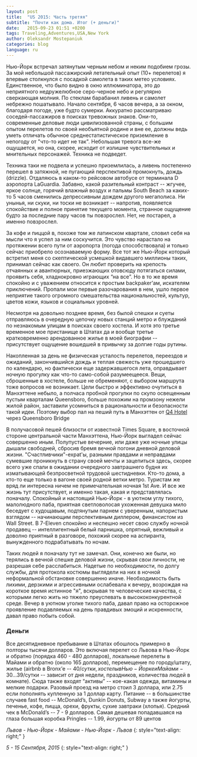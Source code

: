 ```yaml
---
layout: post
title:  "US 2015: Часть третяя"
subtitle: "Почти как дома. Итог (+ деньги)"
date:   2015-09-23 01:51 +0200
tags: Traveling,Adventures,USA,New York
author: Oleksandr Mostepaniuk
categories: blog
language: ru
---
```


Нью-Йорк встречал затянутым черным небом и неким подобием грозы. За мой небольшой пассажирский летательный опыт (10+ перелетов) я впервые столкнулся с посадкой самолета в таких метео условиях. Единственное, что было видно в окно иллюминатора, это до неприятного недружелюбное серо-черное небо и регулярно сверкающая молния. <!--more-->По стеклам барабанил ливень и самолет небрежно пошатывало. Начало сентября, 6 часов вечера, а за окном, благодаря погоде, уже будто сумерки. Аккуратно рассматриваю соседей-пассажиров в поисках тревожных знаков. Они-то, современные деловые люди цивилизованной страны, с большим опытом перелетов по своей необъятной родине и вне ее, должны ведь уметь отличать обычное среднестатистическое приземление в непогоду от "что-то идет не так". Небольшая тревога все-же ощущается, но она, скорее, исходит от излишне чувствительных и мнительных персонажей. Техника не подведет.

Техника таки не подвела и успешно приземлилась, а ливень постепенно перешел в затяжной, не пугающий перспективой промокнуть, дождь (drizzle). Отдаляюсь в каком-то рейсовом автобусе от  терминала D аэропорта LaGuardia. Забавно, какой разительный контраст -- жгучее, яркое солнце, горячий влажный воздух и пальмы South Beach за каких-то 5 часов сменились депрессивным дождем другого мегаполиса. Ни унынья, ни скуки, ни тоски не возникает -- напротив, появляется спокойствие и полное принятие текущего момента, странное ощущение будто за последние пару часов ты повзрослел. Нет, не постарел, а именно повзрослел.

За кофе и пиццой в, похоже том же латинском квартале, словил себя на мысли что я успел за ним соскучится. Это чувство нарастало на протяжении всего пути от аэропорта (погода способствовала) и только сейчас приобрело осознаваемую форму. Все тот же Нью-Йорк который встретил меня со скептической усмешкой видавшего миллионы таких, принимал сейчас как своего. Он любит проверить на крепость отчаянных и авантюрных, приезжающих отовсюду потягаться силами, проявить себя, хладнокровно играющих “на все”. Но в то же время спокойно и с уважением относится к простым backpaker’ам, искателям приключений. Пропали мои первые разочарования в нем, ушло первое неприятие такого огромного смешательства национальностей, культур, цветов кожи, языков и социальных уровней.

Несмотря на довольно позднее время, без былой спешки и суеты отправляюсь в очередную цепочку новых станций метро и блужданий по незнакомым улицам в поисках своего хостела. И хотя это третье временное мое пристанище в Штатах да и вообще третье кратковременно арендованное жилье в моей биографии -- присутствует ощущение вошедшей в привычку за долгие годы рутины.

Накопленная за день не физическая усталость перелетов, переездов и ожиданий, закончившийся дождь и теплая свежесть уже прошедшего по календарю, но фактически еще задержавшегося лета, оправдывает ночную прогулку как что-то само-собой разумеещееся. Вещи, сброшенные в хостеле, больше не обременяют, с выбором маршрута тоже вопросов не возникает. Цели быстро и эффективно очутиться в Манхэттене небыло, а полчаса пробной прогулки по скупо освещенным пустым кварталам Queensboro, больше похожим на промзону нежели жилой район, заставили усомниться в рациональности и безопасности такой идеи. Поэтому выбор пал на пеший путь в Манхэттен от [Q4 Hotel](https://www.google.com.ua/maps/place/Q4+Hotel/@40.7499555,-73.939683,17z/data=!3m1!4b1!4m5!3m4!1s0x89c258d51566dd15:0x94d579bdef5616b!8m2!3d40.7499515!4d-73.9374943) через Queensboro Bridge

В получасовой пешей близости от известной Times Square, в восточной стороне центральной части Манхэттена, Нью-Йорк выгладел сейчас совершенно иным. Полупустые вечерние, или даже уже ночные улицы дышали свободней, сбросив бремя вечной погони дневной деловой жизни. "Счастливчики"-expat'ы, разными правдами и неправдами сумевшие проникнуть в страну своей мечты и зацепиться здесь, скорее всего уже спали в ожидании очередного завтрашнего будня их изматывающей безпросветной трудовой шестидневки. Кто-то дома, а кто-то еще только в вагоне своей родной ветки метро. Туристам же вряд ли интересна ничем не примечательная ночная 1st Ave. И все же жизнь тут присутствует, и именно такая, какая и представлялась поначалу. Спокойный и настоящий Нью-Йорк - в уютном углу тихого, малолюдного паба, приятная светловолосая ухоженная девушка мило беседует с худощавым, подтянутым парнем с уверенным, напористым взглядом -- начинающим перспективным диллером, финансистом из Wall Street. В 7-Eleven спокойно и неспешно несет свою службу ночной продавец -- интеллигентный белый парнишка, опрятный, вежливый и доволно приятный в разговоре, похожий скорее на аспиранта, вынужденного подрабатывать по ночам.

Таких людей я поначалу тут не замечал. Они, конечно же были, но терялись в вечной спешке деловой жизни, скрывая свои личности, не разрешая себе расслабиться. Надетые по необходимости, по долгу службы, для протокола костюмы выглядели на них в ночной неформальной обстановке совершенно иначе. Необходимость быть лихими, дерзкими и агрессивными ослабевала к вечеру, возрождая на короткое время истинное "я", вскрывая те человеческие качества, с которыми легко жить но тяжело преуспевать в высококонкурентной среде. Вечер в уютном уголке тихого паба, давал право на осторожное проявление подавляемых на день правдивых эмоций и искренности, давал право побыть собой.

### Деньги

Все десятидневное пребывание в Штатах обошлось примерно в полторы тысячи долларов. Это включая перелет со Львова в Нью-Йорк и обратно (порядка 460 - 480 долларов), локальные перелеты в Майами и обратно (около 165 долларов), перемещение по городу/штату, жилье (airbnb в Bronx’е -- 40$/сутки, хостелы в Нью-Йорке и Майами - 30... 39$/сутки -- зависит от дня недели, праздников, количества людей в комнате). Сюда также входят “активы” -- кое-какая одежда, витамины и мелкие подарки. Разовый проезд на метро стоил 3 доллара, или 2.75 если пополнять купленную за 1 доллар карту. Питание -- в большинстве случаев fast food -- McDonald’s, Dunkin Donuts, Subway а также йогурты, печенье, кофе, пицца, орехи, фрукты, сухие завтраки (хлопья). Средний чек в McDonald’s -- 7 - 9 долларов. Самая дешевая попадавшаяся на глаза большая коробка Pringles -- 1.99, йогурты от 89 центов


*Львов - Нью-Йорк - Майами - Нью-Йорк - Львов*
{: style="text-align: right;" }

*5 - 15 Сентября, 2015*
{: style="text-align: right;" }

